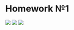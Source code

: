 # Homework №1
![](https://i.ibb.co/TmP6MMc/1.png)
![](https://i.ibb.co/s2nrBcy/photo5393279717823589672.jpg)
![](https://i.ibb.co/qNhcyqz/photo5393279717823589673.jpg)
